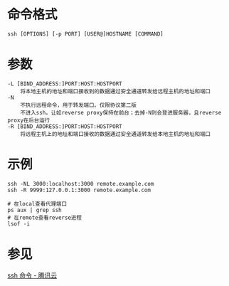 # 命令格式
```
ssh [OPTIONS] [-p PORT] [USER@]HOSTNAME [COMMAND]
```

# 参数
```
-L [BIND_ADDRESS:]PORT:HOST:HOSTPORT
	将本地主机的地址和端口接收到的数据通过安全通道转发给远程主机的地址和端口
-N
    不执行远程命令，用于转发端口。仅限协议第二版
    不进入ssh，让如reverse proxy保持在前台；去掉-N则会登进服务器，且reverse proxy在后台运行
-R [BIND_ADDRESS:]PORT:HOST:HOSTPORT
	将远程主机上的地址和端口接收的数据通过安全通道转发给本地主机的地址和端口
```

# 示例
```
ssh -NL 3000:localhost:3000 remote.example.com
ssh -R 9999:127.0.0.1:3000 remote.example.com

# 在local查看代理端口
ps aux | grep ssh
# 在remote查看reverse进程
lsof -i
```

# 参见
[ssh 命令 - 腾讯云](https://cloud.tencent.com/developer/article/1594881)
